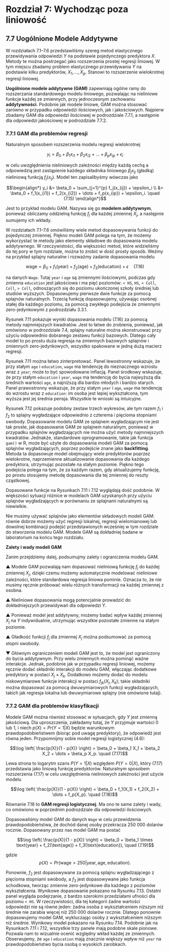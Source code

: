 # Rozdział 7: Wychodząc poza liniowość

## 7.7 Uogólnione Modele Addytywne

W rozdziałach 7.1–7.6 przedstawiliśmy szereg metod elastycznego przewidywania odpowiedzi $Y$ na podstawie pojedynczego predyktora $X$. Metody te można postrzegać jako rozszerzenia prostej regresji liniowej. W tym miejscu zbadamy problem elastycznego przewidywania $Y$ na podstawie kilku predyktorów, $X_1,...,X_p$. Stanowi to rozszerzenie wielokrotnej regresji liniowej.

**Uogólnione modele addytywne (GAM)** zapewniają ogólne ramy do rozszerzania standardowego modelu liniowego, pozwalając na nieliniowe funkcje każdej ze zmiennych, przy jednoczesnym zachowaniu **addytywności**. Podobnie jak modele liniowe, GAM można stosować zarówno w przypadku odpowiedzi ilościowych, jak i jakościowych. Najpierw zbadamy GAM dla odpowiedzi ilościowej w podrozdziale 7.7.1, a następnie dla odpowiedzi jakościowej w podrozdziale 7.7.2.

### 7.7.1 GAM dla problemów regresji

Naturalnym sposobem rozszerzenia modelu regresji wielokrotnej

$$y_i = \beta_0 + \beta_1 x_{i1} + \beta_2 x_{i2} + \dots + \beta_p x_{ip} + \epsilon_i$$

w celu uwzględnienia nieliniowych zależności między każdą cechą a odpowiedzią jest zastąpienie każdego składnika liniowego $\beta_j x_{ij}$ (gładką) nieliniową funkcją $f_j(x_{ij})$. Model ten zapisalibyśmy wówczas jako

$$\begin{align*}
y_i &= \beta_0 + \sum_{j=1}^{p} f_j(x_{ij}) + \epsilon_i \\
&= \beta_0 + f_1(x_{i1}) + f_2(x_{i2}) + \dots + f_p(x_{ip}) + \epsilon_i. \quad (7.15)
\end{align*}$$

Jest to przykład modelu GAM. Nazywa się go **modelem addytywnym**, ponieważ obliczamy oddzielną funkcję $f_j$ dla każdej zmiennej $X_j$, a następnie sumujemy ich wkłady.

W rozdziałach 7.1–7.6 omówiliśmy wiele metod dopasowywania funkcji do pojedynczej zmiennej. Piękno modeli GAM polega na tym, że możemy wykorzystać te metody jako elementy składowe do dopasowania modelu addytywnego. W rzeczywistości, dla większości metod, które widzieliśmy do tej pory w tym rozdziale, można to zrobić w dość prosty sposób. Weźmy na przykład splajny naturalne i rozważmy zadanie dopasowania modelu

$$\text{wage} = \beta_0 + f_1(\text{year}) + f_2(\text{age}) + f_3(\text{education}) + \epsilon \quad (7.16)$$

na danych `Wage`. Tutaj `year` i `age` są zmiennymi ilościowymi, podczas gdy zmienna `education` jest jakościowa i ma pięć poziomów: `< HS`, `HS`, `< Coll`, `Coll`, `> Coll`, odnoszących się do poziomu ukończonej szkoły średniej lub studiów wyższych. Dopasowujemy pierwsze dwie funkcje za pomocą splajnów naturalnych. Trzecią funkcję dopasowujemy, używając osobnej stałej dla każdego poziomu, za pomocą zwykłego podejścia ze zmiennymi zero-jedynkowymi z podrozdziału 3.3.1.

Rysunek 7.11 pokazuje wyniki dopasowania modelu (7.16) za pomocą metody najmniejszych kwadratów. Jest to łatwe do zrobienia, ponieważ, jak omówiono w podrozdziale 7.4, splajny naturalne można skonstruować przy użyciu odpowiednio dobranego zestawu funkcji bazowych. Dlatego cały model to po prostu duża regresja na zmiennych bazowych splajnów i zmiennych zero-jedynkowych, wszystko spakowane w jedną dużą macierz regresji.

Rysunek 7.11 można łatwo zinterpretować. Panel lewostronny wskazuje, że przy stałym `age` i `education`, `wage` ma tendencję do nieznacznego wzrostu wraz z `year`; może to być spowodowane inflacją. Panel środkowy wskazuje, że przy stałym `education` i `year`, `wage` ma tendencję do bycia najwyższą dla średnich wartości `age`, a najniższą dla bardzo młodych i bardzo starych. Panel prawostronny wskazuje, że przy stałym `year` i `age`, `wage` ma tendencję do wzrostu wraz z `education`: im osoba jest lepiej wykształcona, tym wyższa jest jej średnia pensja. Wszystkie te wnioski są intuicyjne.

Rysunek 7.12 pokazuje podobny zestaw trzech wykresów, ale tym razem $f_1$ i $f_2$ to splajny wygładzające odpowiednio z czterema i pięcioma stopniami swobody. Dopasowanie modelu GAM ze splajnem wygładzającym nie jest tak proste, jak dopasowanie GAM ze splajnem naturalnym, ponieważ w przypadku splajnów wygładzających nie można użyć metody najmniejszych kwadratów. Jednakże, standardowe oprogramowanie, takie jak funkcja `gam()` w R, może być użyte do dopasowania modeli GAM za pomocą splajnów wygładzających, poprzez podejście znane jako **backfitting**. Metoda ta dopasowuje model obejmujący wiele predyktorów poprzez wielokrotne, naprzemienne aktualizowanie dopasowania dla każdego predyktora, utrzymując pozostałe na stałym poziomie. Piękno tego podejścia polega na tym, że za każdym razem, gdy aktualizujemy funkcję, po prostu stosujemy metodę dopasowania dla tej zmiennej do reszty cząstkowej. 

Dopasowane funkcje na Rysunkach 7.11 i 7.12 wyglądają dość podobnie. W większości sytuacji różnice w modelach GAM uzyskanych przy użyciu splajnów wygładzających w porównaniu ze splajnami naturalnymi są niewielkie.

Nie musimy używać splajnów jako elementów składowych modeli GAM: równie dobrze możemy użyć regresji lokalnej, regresji wielomianowej lub dowolnej kombinacji podejść przedstawionych wcześniej w tym rozdziale do stworzenia modelu GAM. Modele GAM są dokładniej badane w laboratorium na końcu tego rozdziału.

**Zalety i wady modeli GAM**

Zanim przejdziemy dalej, podsumujmy zalety i ograniczenia modelu GAM.

▲ Modele GAM pozwalają nam dopasować nieliniową funkcję $f_j$ do każdej zmiennej $X_j$, dzięki czemu możemy automatycznie modelować nieliniowe zależności, które standardowa regresja liniowa pominie. Oznacza to, że nie musimy ręcznie próbować wielu różnych transformacji na każdej zmiennej z osobna.

▲ Nieliniowe dopasowania mogą potencjalnie prowadzić do dokładniejszych przewidywań dla odpowiedzi Y.

▲ Ponieważ model jest addytywny, możemy badać wpływ każdej zmiennej $X_j$ na $Y$ indywidualnie, utrzymując wszystkie pozostałe zmienne na stałym poziomie.

▲ Gładkość funkcji $f_j$ dla zmiennej $X_j$ można podsumować za pomocą stopni swobody.

▼ Głównym ograniczeniem modeli GAM jest to, że model jest ograniczony do bycia addytywnym. Przy wielu zmiennych można pominąć ważne interakcje. Jednak, podobnie jak w przypadku regresji liniowej, możemy ręcznie dodać składniki interakcji do modelu GAM, włączając dodatkowe predyktory w postaci $X_j \times X_k$. Dodatkowo możemy dodać do modelu niskowymiarowe funkcje interakcji w postaci $f_{jk}(X_j, X_k)$; takie składniki można dopasować za pomocą dwuwymiarowych funkcji wygładzających, takich jak regresja lokalna lub dwuwymiarowe splajny (nie omówione tutaj).

### 7.7.2 GAM dla problemów klasyfikacji

Modele GAM można również stosować w sytuacjach, gdy $Y$ jest zmienną jakościową. Dla uproszczenia, zakładamy tutaj, że $Y$ przyjmuje wartości 0 lub 1, i niech $p(X) = Pr(Y = 1|X)$ będzie warunkowym prawdopodobieństwem (biorąc pod uwagę predyktory), że odpowiedź jest równa jeden. Przypomnijmy sobie model regresji logistycznej (4.6):

$$\log \left( \frac{p(X)}{1 - p(X)} \right) = \beta_0 + \beta_1 X_1 + \beta_2 X_2 + \dots + \beta_p X_p. \quad (7.17)$$

Lewa strona to logarytm szans $P(Y = 1|X)$ względem $P(Y = 0|X)$, który (7.17) przedstawia jako liniową funkcję predyktorów. Naturalnym sposobem rozszerzenia (7.17) w celu uwzględnienia nieliniowych zależności jest użycie modelu

$$\log \left( \frac{p(X)}{1 - p(X)} \right) = \beta_0 + f_1(X_1) + f_2(X_2) + \dots + f_p(X_p). \quad (7.18)$$

Równanie 7.18 to **GAM regresji logistycznej**. Ma ono te same zalety i wady, co omówiono w poprzednim podrozdziale dla odpowiedzi ilościowych.

Dopasowaliśmy model GAM do danych `Wage` w celu przewidzenia prawdopodobieństwa, że dochód danej osoby przekracza 250 000 dolarów rocznie. Dopasowany przez nas model GAM ma postać

$$\log \left( \frac{p(X)}{1 - p(X)} \right) = \beta_0 + \beta_1 \times \text{year} + f_2(\text{age}) + f_3(\text{education}), \quad (7.19)$$

gdzie
$$p(X) = Pr(\text{wage} > 250 | \text{year}, \text{age}, \text{education}).$$

Ponownie, $f_2$ jest dopasowywane za pomocą splajnu wygładzającego z pięcioma stopniami swobody, a $f_3$ jest dopasowywane jako funkcja schodkowa, tworząc zmienne zero-jedynkowe dla każdego z poziomów wykształcenia. Wynikowe dopasowanie pokazano na Rysunku 7.13. Ostatni panel wygląda podejrzanie, z bardzo szerokimi przedziałami ufności dla poziomu `< HS`. W rzeczywistości, dla tej kategorii żadne wartości odpowiedzi nie są równe jeden: żadna osoba z wykształceniem niższym niż średnie nie zarabia więcej niż 250 000 dolarów rocznie. Dlatego ponownie dopasowujemy model GAM, wykluczając osoby z wykształceniem niższym niż średnie. Wynikowy model pokazano na Rysunku 7.14. Podobnie jak na Rysunkach 7.11 i 7.12, wszystkie trzy panele mają podobne skale pionowe. Pozwala nam to wizualnie ocenić względny wkład każdej ze zmiennych. Obserwujemy, że `age` i `education` mają znacznie większy wpływ niż `year` na prawdopodobieństwo bycia osobą o wysokich zarobkach.
